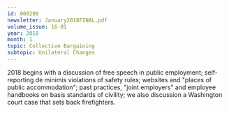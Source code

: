 ```yaml
---
id: 000298
newsletter: January2018FINAL.pdf
volume_issue: 16-01
year: 2018
month: 1
topic: Collective Bargaining
subtopic: Unilateral Changes
---
```


2018 begins with a discussion of free speech in public employment; self-reporting de minimis violations of safety rules; websites and "places of public accommodation"; past practices, "joint employers" and employee handbooks on basis standards of civility; we also discussion a Washington court case that sets back firefighters.